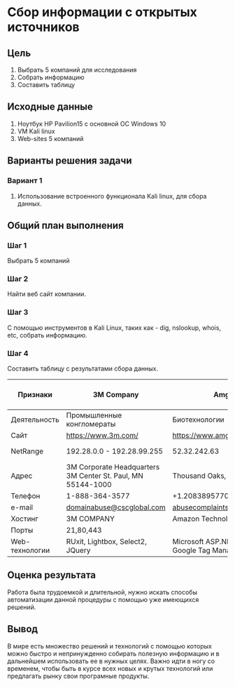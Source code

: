 # Сбор информации с открытых источников

## Цель

1. Выбрать 5 компаний для исследования
2. Собрать информацию
3. Составить таблицу

## ️Исходные данные

1. Ноутбук HP Pavilion15 c основной ОС Windows 10
2. VM Kali linux 
3. Web-sites 5 компаний

## ️Варианты решения задачи

### Вариант 1

1. Использование встроенного функционала Kali linux, для сбора данных.


## ️Общий план выполнения

### Шаг 1
  Выбрать 5 компаний

### Шаг 2
  Найти веб сайт компании.
### Шаг 3
  С помощью инструментов в Kali Linux, таких как - dig, nslookup, whois, etc, собрать информацию. 
### Шаг 4 
  Составить таблицу с результатами сбора данных.
  
|Признаки|3M Company|Amgen Inc.|International Business Machines Corporation|Netflix Inc.|Walmart Inc.|
|-|-|-|-|-|-|
|Деятельность|Промышленные конгломераты|Биотехнологии|IT|Интернет|Большие площади|
|Сайт|https://www.3m.com/|https://www.amgen.com/|https://www.ibm.com/|https://www.netflix.com/|https://www.walmart.com/|
|NetRange|192.28.0.0 - 192.28.99.255|52.32.242.63|129.42.0.0 - 129.42.255.255|54.77.24.36,34.246.63.125,52.213.155.117, etc|	161.170.232.170|
|Адрес|3M Corporate Headquarters 3M Center St. Paul, MN 55144-1000|Thousand Oaks, California, U.S.|США: Армонк, штат Нью-Йорк|США: Лос-Гатос (Калифорния)| США: Бентонвилл, штат Арканзас |
|Телефон|1-888-364-3577|+1.2083895770|+1.9147654227|+1.8007459229|8887802723|
|e-mail|domainabuse@cscglobal.com| abusecomplaints@markmonitor.com|dnsadm@us.ibm.com|nicadmin@netflix.com|domainabuse@cscglobal.com|
|Хостинг|3M COMPANY|Amazon Technologies Inc.|IBM|E.I. du Pont de Nemours and Co.|Wal-Mart Stores|
|Порты|21,80,443 ||80,443.8000||80, 443|
|Web-технологии|RUxit, Lightbox, Select2, JQuery|Microsoft ASP.NET, Sitecore, Google Tag Manager|Tealium,Google Tag Manager, YUI|Bootstrap, JQuery|SiteCatalyst,webpack, Google Tag Manager|

## ️Оценка результата
  Работа была трудоемкой и длительной, нужно искать способы автоматизации данной процедуры с помощью уже имеющихся решений.
## ️Вывод 
  В мире есть множество решений и технологий с помощью которых можно быстро и непринужденно собирать полезную информацию и в дальнейшем использовать ее в нужных целях. Важно идти в ногу со временем, чтобы быть в курсе всех новых и крутых технологий или предлагать рынку свои програмные продукты.
